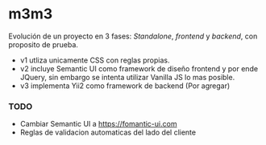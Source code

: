 # m3m3
Evolución de un proyecto en 3 fases: _Standalone_, _frontend_ y _backend_, con proposito de prueba.
* v1 utliza unicamente CSS con reglas propias.
* v2 incluye Semantic UI como framework de diseño frontend y por ende JQuery, sin embargo se intenta utilizar Vanilla JS lo mas posible.
* v3 implementa Yii2 como framework de backend (Por agregar)

### TODO

- Cambiar Semantic UI a https://fomantic-ui.com
- Reglas de validacion automaticas del lado del cliente